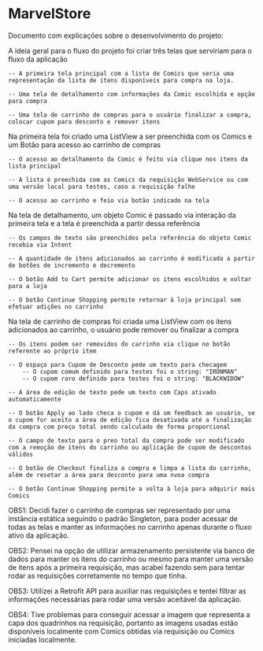 # MarvelStore

Documento com explicações sobre o desenvolvimento do projeto:

A ideia geral para o fluxo do projeto foi criar três telas que serviriam para o fluxo da aplicação
  
    -- A primeira tela principal com a lista de Comics que seria uma representação da lista de itens disponíveis para compra na loja.
    
    -- Uma tela de detalhamento com informações da Comic escolhida e opção para compra
    
    -- Uma tela de carrinho de compras para o usuário finalizar a compra, colocar cupom para desconto e remover itens


Na primeira tela foi criado uma ListView a ser preenchida com os Comics e um Botão para acesso ao carrinho de compras

    -- O acesso ao detalhamento da Comic é feito via clique nos itens da lista principal
    
    -- A lista é preechida com as Comics da requisição WebService ou com uma versão local para testes, caso a requisição falhe
    
    -- O acesso ao carrinho e feio via botão indicado na tela
    
Na tela de detalhamento, um objeto Comic é passado via interação da primeira tela e a tela é preenchida a partir dessa referência

    -- Os campos de texto são preenchidos pela referência do objeto Comic recebia via Intent
    
    -- A quantidade de itens adicionados ao carrinho é modificada a partir de botões de incremento e decremento
    
    -- O botão Add to Cart permite adicionar os itens escolhidos e voltar para a loja
    
    -- O botão Continue Shopping permite retornar à loja principal sem efetuar adições no carrinho
    
Na tela de carrinho de compras foi criada uma ListView com os itens adicionados ao carrinho, o usuário pode remover ou finalizar a compra

    -- Os itens podem ser removidos do carrinho via clique no botão referente ao próprio item
    
    -- O espaço para Cupom de Desconto pede um texto para checagem
        -- O cupom comum definido para testes foi o string: "IRONMAN"
        -- O cupom raro definido para testes foi o string: "BLACKWIDOW"
        
    -- A área de edição de texto pede um texto com Caps ativado automaticamente
    
    -- O botão Apply ao lado checa o cupom e dá um feedback ao usuário, se o cupom for aceito a área de edição fica desativada até a finalização da compra com preço total sendo calculado de forma proporcional
    
    -- O campo de texto para o preo total da compra pode ser modificado com a remoção de itens do carrinho ou aplicação de cupom de descontos válidos
    
    -- O botão de Checkout finaliza a compra e limpa a lista do carrinho, além de resetar a área para desconto para uma nvoa compra
    
    -- O botão Continue Shopping permite a volta à loja para adquirir mais Comics
    
 
 OBS1: Decidi fazer o carrinho de compras ser representado por uma instância estática seguindo o padrão Singleton, para poder acessar de todas as telas e manter as informações no carrinho apenas durante o fluxo ativo da aplicação.
 
 OBS2: Pensei na opção de utilizar armazenamento persistente via banco de dados para manter os itens do carrinho ou mesmo para manter uma versão de itens após a primeira requisição, mas acabei fazendo sem para tentar rodar as requisições corretamente no tempo que tinha.
 
 OBS3: Utilizei a Retrofit API para auxiliar nas requisições e tentei filtrar as informações necessárias para rodar uma versão aceitável da aplicação.
 
 OBS4: Tive problemas para conseguir acessar a imagem que representa a capa dos quadrinhos na requisição, portanto as imagens usadas estão disponíveis localmente com Comics obtidas via requisição ou Comics iniciadas localmente.
